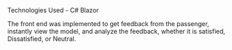 Technologies Used -
      C# 
      Blazor


The front end was implemented to get feedback from the passenger, instantly view the model, and analyze the feedback, whether it is satisfied, Dissatisfied, or Neutral.
